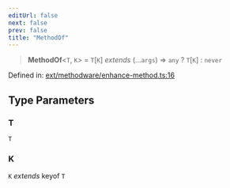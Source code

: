 ```yaml
---
editUrl: false
next: false
prev: false
title: "MethodOf"
---
```


> **MethodOf**\<`T`, `K`\> = `T`\[`K`\] *extends* (...`args`) => `any` ? `T`\[`K`\] : `never`

Defined in: [ext/methodware/enhance-method.ts:16](https://github.com/WinstonFassett/matchina/blob/2d22b2187dda803854f54b63fe09d04bd833387d/src/ext/methodware/enhance-method.ts#L16)

## Type Parameters

### T

`T`

### K

`K` *extends* keyof `T`
